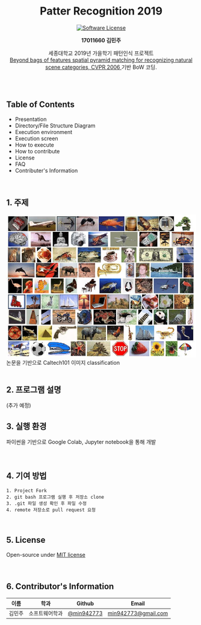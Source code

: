 <div align="center">
 <h1 align="center">Patter Recognition 2019</h1>
 <p align="center">
    <a href="https://tldrlegal.com/license/mit-license">
          <img src="https://img.shields.io/badge/license-MIT-brightgreen.svg?style=flat-square" alt="Software License">
    </a>
  
 </p>
 <p align="center">
  <b>17011660 김민주</b>
 </p>
 <p align="center">
  세종대학교 2019년 가을학기 패턴인식 프로젝트<br>
  <a href=https://inc.ucsd.edu/~marni/Igert/Lazebnik_06.pdf> Beyond bags of features spatial pyramid matching for recognizing natural
scene categories, CVPR 2006 </a>기반 BoW 코딩.<br>
 </p>
</div>


<br>
<br>

## Table of Contents
* Presentation
* Directory/File Structure Diagram
* Execution environment
* Execution screen
* How to execute
* How to contribute
* License
* FAQ
* Contributer's Information

<br>

## 1. 주제
![caltech101](https://github.com/min942773/PR_Project/blob/master/images/caltech101.png)<br>
논문을 기반으로 Caltech101 이미지 classification
<br><br>

## 2. 프로그램 설명
(추가 예정)
<br>

## 3. 실행 환경
파이썬을 기반으로 Google Colab, Jupyter notebook을 통해 개발
<br><br><br>

## 4. 기여 방법
```
1. Project Fork
2. git bash 프로그램 실행 후 저장소 clone
3. .git 파일 생성 확인 후 파일 수정
4. remote 저장소로 pull request 요청
```
<br>

## 5. License
Open-source under [MIT license](https://github.com/sejongresearch/EmojiRecommend/blob/master/LICENSE)
<br><br><br>

## 6. Contributor's Information
| 이름| 학과 | Github | Email |
|:---:|:---:|:---:|:---:|
|김민주|소프트웨어학과|[@min942773](https://github.com/min942773)|min942773@gmail.com|
